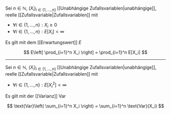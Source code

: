 Sei $n \in \mathbb{N}$, $(X_i)_{i \in \{ 1, \dots, n \}}$ [[Unabhängige Zufallsvariablen|unabhängige]], reelle [[Zufallsvariable|Zufallsvariablen]] mit
- $\forall i \in \{ 1, \dots, n \} : X_i \ge 0$
- $\forall i \in \{ 1, \dots, n \} : E[X_i] \lt \infty$

Es gilt mit dem [[Erwartungswert]] $E$

$$
	E\left[ \prod_{i=1}^n X_i \right] = \prod_{i=1}^n E[X_i]
$$

---

Sei $n \in \mathbb{N}$, $(X_i)_{i \in \{ 1, \dots, n \}}$ [[Unabhängige Zufallsvariablen|unabhängige]], reelle [[Zufallsvariable|Zufallsvariablen]] mit
- $\forall i \in \{ 1, \dots, n \} : E[X_i^2] \lt \infty$

Es gilt mit der [[Varianz]] Var

$$
	\text{Var}\left( \sum_{i=1}^n X_i \right) = \sum_{i=1}^n \text{Var}(X_i)
$$